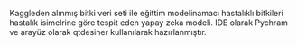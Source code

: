 Kaggleden alınmış bitki veri seti ile eğittim modelinamacı hastalıklı bitkileri hastalık isimelrine göre tespit eden yapay zeka modeli.
IDE olarak Pychram ve arayüz olarak qtdesiner kullanılarak hazırlanmıştır.
